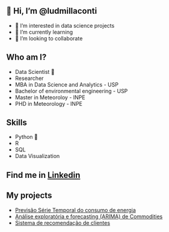 ## 👋 Hi, I’m @ludmillaconti
 - 👀 I’m interested in data science projects
 - 🌱 I’m currently learning
 - 💞️ I’m looking to collaborate 
###  


## Who am I? 

* Data Scientist 🥰
* Researcher
* MBA in Data Science and Analytics - USP
* Bachelor of environmental engineering - USP
* Master in Meteoroloy - INPE
* PHD in Meteorology - INPE

## Skills

* Python 🐍 
* R
* SQL
* Data Visualization


## Find me in [Linkedin]( https://www.linkedin.com/in/ludmillaconti/)


## **My projects**

* [Previsão Série Temporal do consumo de energia](https://github.com/ludmillaconti/DATASCIENCEproject-previsao-serie-temporal-consumo-energia)
* [Análise exploratória e forecasting (ARIMA) de Commodities](https://github.com/ludmillaconti/DATASCIENCEproject-Commodity-analise-exploratoria-forecasting)
* [Sistema de recomendação de clientes](https://github.com/ludmillaconti/DATASCIENCEproject-sistema-recomendacao-clientes)


<!---
ludmillaconti/ludmillaconti is a ✨ special ✨ repository because its `README.md` (this file) appears on your GitHub profile.
You can click the Preview link to take a look at your changes.
--->
